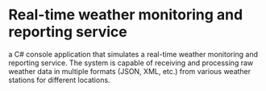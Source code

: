 # Real-time weather monitoring and reporting service
a C# console application that simulates a real-time weather monitoring and reporting service.
The system is capable of receiving and processing raw weather data in multiple formats (JSON, XML, etc.) from various weather stations for different locations.
